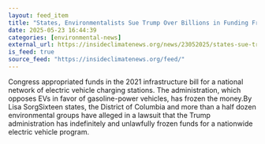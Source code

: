 ```yaml
---
layout: feed_item
title: "States, Environmentalists Sue Trump Over Billions in Funding Freezes for EV Charging"
date: 2025-05-23 16:44:39
categories: [environmental-news]
external_url: https://insideclimatenews.org/news/23052025/states-sue-trump-administration-over-ev-charging-funding-freezes/
is_feed: true
source_feed: "https://insideclimatenews.org/feed/"
---
```


Congress appropriated funds in the 2021 infrastructure bill for a national network of electric vehicle charging stations. The administration, which opposes EVs in favor of gasoline-power vehicles, has frozen the money.By Lisa SorgSixteen states, the District of Columbia and more than a half dozen environmental groups have alleged in a lawsuit that the Trump administration has indefinitely and unlawfully frozen funds for a nationwide electric vehicle program.
